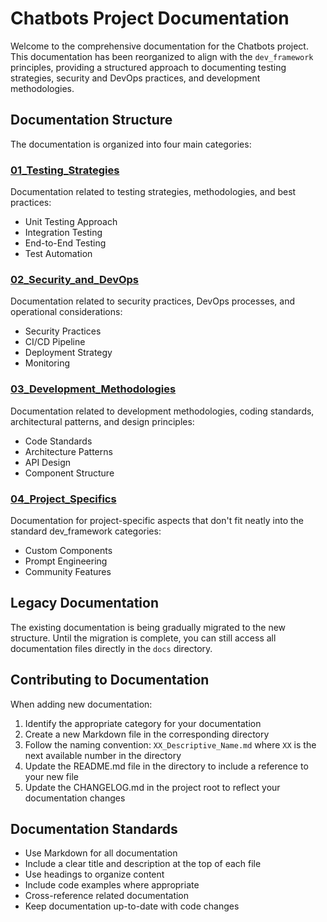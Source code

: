 # Chatbots Project Documentation

Welcome to the comprehensive documentation for the Chatbots project. This documentation has been reorganized to align with the `dev_framework` principles, providing a structured approach to documenting testing strategies, security and DevOps practices, and development methodologies.

## Documentation Structure

The documentation is organized into four main categories:

### [01_Testing_Strategies](./01_Testing_Strategies/README.md)

Documentation related to testing strategies, methodologies, and best practices:

- Unit Testing Approach
- Integration Testing
- End-to-End Testing
- Test Automation

### [02_Security_and_DevOps](./02_Security_and_DevOps/README.md)

Documentation related to security practices, DevOps processes, and operational considerations:

- Security Practices
- CI/CD Pipeline
- Deployment Strategy
- Monitoring

### [03_Development_Methodologies](./03_Development_Methodologies/README.md)

Documentation related to development methodologies, coding standards, architectural patterns, and design principles:

- Code Standards
- Architecture Patterns
- API Design
- Component Structure

### [04_Project_Specifics](./04_Project_Specifics/README.md)

Documentation for project-specific aspects that don't fit neatly into the standard dev_framework categories:

- Custom Components
- Prompt Engineering
- Community Features

## Legacy Documentation

The existing documentation is being gradually migrated to the new structure. Until the migration is complete, you can still access all documentation files directly in the `docs` directory.

## Contributing to Documentation

When adding new documentation:

1. Identify the appropriate category for your documentation
2. Create a new Markdown file in the corresponding directory
3. Follow the naming convention: `XX_Descriptive_Name.md` where `XX` is the next available number in the directory
4. Update the README.md file in the directory to include a reference to your new file
5. Update the CHANGELOG.md in the project root to reflect your documentation changes

## Documentation Standards

- Use Markdown for all documentation
- Include a clear title and description at the top of each file
- Use headings to organize content
- Include code examples where appropriate
- Cross-reference related documentation
- Keep documentation up-to-date with code changes
